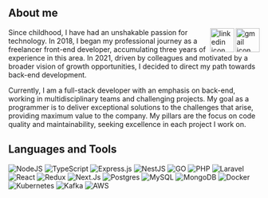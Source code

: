 ## About me

<a href="mailto:gabrielgaspar447@gmail.com" target="_blank">
  <img align="right" src="https://cdn.iconscout.com/icon/free/png-256/gmail-2981844-2476484.png" alt="gmail icon" width="48px" height="48px">
</a>
<a href="https://www.linkedin.com/in/GabrielGasp/" target="_blank">
  <img align="right" src="https://i.ibb.co/Kx2GSrT/linkedin.png" alt="linkedin icon" width="48px" height="48px">
</a>
<p align="left" >
Since childhood, I have had an unshakable passion for technology. In 2018, I began my professional journey as a freelancer front-end developer, accumulating three years of experience in this area. In 2021, driven by colleagues and motivated by a broader vision of growth opportunities, I decided to direct my path towards back-end development.

Currently, I am a full-stack developer with an emphasis on back-end, working in multidisciplinary teams and challenging projects. My goal as a programmer is to deliver exceptional solutions to the challenges that arise, providing maximum value to the company. My pillars are the focus on code quality and maintainability, seeking excellence in each project I work on.
</p>

## Languages and Tools

![NodeJS](https://img.shields.io/badge/node.js-6DA55F?style=for-the-badge&logo=node.js&logoColor=white)
![TypeScript](https://img.shields.io/badge/typescript-%23007ACC.svg?style=for-the-badge&logo=typescript&logoColor=white)
![Express.js](https://img.shields.io/badge/express.js-%23404d59.svg?style=for-the-badge&logo=express&logoColor=%2361DAFB)
![NestJS](https://img.shields.io/badge/NestJS-E0234E?style=for-the-badge&logo=NestJS&logoColor=white)
![GO](https://img.shields.io/badge/Go-79D4FD?style=for-the-badge&logo=Go&logoColor=white)
![PHP](https://img.shields.io/badge/PHP-787CB4?style=for-the-badge&logo=php&logoColor=white)
![Laravel](https://img.shields.io/badge/Laravel-EF3B2D?style=for-the-badge&logo=laravel&logoColor=white)
![React](https://img.shields.io/badge/react-%2320232a.svg?style=for-the-badge&logo=react&logoColor=%2361DAFB)
![Redux](https://img.shields.io/badge/redux-%23593d88.svg?style=for-the-badge&logo=redux&logoColor=white)
![Next.Js](https://img.shields.io/badge/next.js-000000?style=for-the-badge&logo=nextdotjs&logoColor=white)
![Postgres](https://img.shields.io/badge/postgres-%23316192.svg?style=for-the-badge&logo=postgresql&logoColor=white)
![MySQL](https://img.shields.io/badge/mysql-%2300f.svg?style=for-the-badge&logo=mysql&logoColor=white)
![MongoDB](https://img.shields.io/badge/MongoDB-%234ea94b.svg?style=for-the-badge&logo=mongodb&logoColor=white)
![Docker](https://img.shields.io/badge/docker-%230db7ed.svg?style=for-the-badge&logo=docker&logoColor=white)
![Kubernetes](https://img.shields.io/badge/kubernetes-%23326ce5.svg?style=for-the-badge&logo=kubernetes&logoColor=white)
![Kafka](https://img.shields.io/badge/kafka-%23000000.svg?style=for-the-badge&logo=apachekafka&logoColor=white)
![AWS](https://img.shields.io/badge/AWS-%23FF9900.svg?style=for-the-badge&logo=amazon-aws&logoColor=white)
<!-- ![JavaScript](https://img.shields.io/badge/javascript-%23323330.svg?style=for-the-badge&logo=javascript&logoColor=%23F7DF1E) -->
<!-- ![Linux](https://img.shields.io/badge/Linux-FCC624?style=for-the-badge&logo=linux&logoColor=black) -->
<!-- ![Git](https://img.shields.io/badge/git-%23F05033.svg?style=for-the-badge&logo=git&logoColor=white) -->
<!-- ![HTML5](https://img.shields.io/badge/html5-%23E34F26.svg?style=for-the-badge&logo=html5&logoColor=white) -->
<!-- ![CSS3](https://img.shields.io/badge/css3-%231572B6.svg?style=for-the-badge&logo=css3&logoColor=white) -->

<div>
<!--  <img height="180em" src="https://github-readme-stats.vercel.app/api?username=GabrielGaspar447&show_icons=true&theme=nightowl" alt="Gabriel-Gaspar"> -->
<!--  <img height="180em" src="https://github-readme-stats.vercel.app/api/top-langs/?username=GabrielGaspar447&layout=compact&theme=nightowl" alt="Gabriel-Gaspar"> -->
</div>
